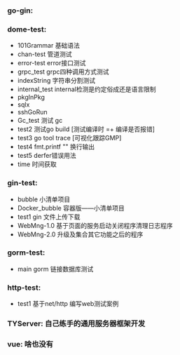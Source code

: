 ### go-gin:

### dome-test:
- 101Grammar 基础语法
- chan-test 管道测试
- error-test error接口测试
- grpc_test grpc四种调用方式测试
- indexString 字符串分割测试
- internal_test internal检测是约定俗成还是语言限制
- pkgInPkg
- sqlx
- sshGoRun
- Gc_test 测试 gc
- test2 测试go build           [测试编译时 =+ 编译是否报错]
- test3 go tool trace         [可视化跟踪GMP]
- test4 fmt.printf ""         换行输出
- test5 derfer错误用法
- time 时间获取

### gin-test:
- bubble                      小清单项目
- Docker_bubble               容器版——小清单项目
- test1                       gin 文件上传下载
- WebMng-1.0                  基于页面的服务启动关闭程序清理日志程序
- WebMng-2.0                  升级及集合其它功能之后的程序

### gorm-test:
- main                        gorm 链接数据库测试

### http-test:
- test1                       基于net/http 编写web测试案例

### TYServer:                       自己练手的通用服务器框架开发

### vue:                            啥也没有
